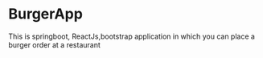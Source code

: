 # BurgerApp
This is springboot, ReactJs,bootstrap application in which you can place a burger order at a restaurant
